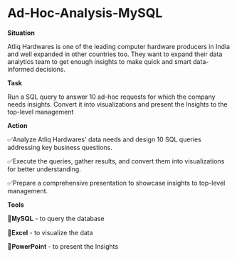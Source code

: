 # Ad-Hoc-Analysis-MySQL

**Situation**

Atliq Hardwares is one of the leading computer hardware producers in India and well expanded in other countries too.
They want to expand their data analytics team to get enough insights to make quick and smart data-informed decisions.


**Task**

Run a SQL query to answer 10 ad-hoc requests for which the company needs insights.
Convert it into visualizations and present the Insights to the top-level management


**Action**

✅Analyze Atliq Hardwares' data needs and design 10 SQL queries addressing key business questions.

✅Execute the queries, gather results, and convert them into visualizations for better understanding.

✅Prepare a comprehensive presentation to showcase insights to top-level management.


**Tools**

🛑𝐌𝐲𝐒𝐐𝐋 - to query the database

🛑**Excel** - to visualize the data

🛑𝐏𝐨𝐰𝐞𝐫𝐏𝐨𝐢𝐧𝐭 - to present the Insights
